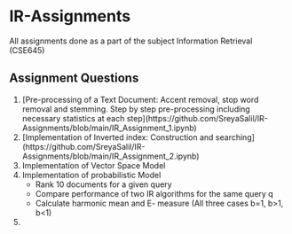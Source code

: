 # IR-Assignments
All assignments done as a part of the subject Information Retrieval (CSE645)
## Assignment Questions
<ol>
  <li>[Pre-processing of a Text Document: Accent removal, stop word removal and stemming. Step by step pre-processing including necessary statistics at each step](https://github.com/SreyaSalil/IR-Assignments/blob/main/IR_Assignment_1.ipynb)</li>
  <li>[Implementation of Inverted index: Construction and searching](https://github.com/SreyaSalil/IR-Assignments/blob/main/IR_Assignment_2.ipynb)</li>
  <li>Implementation of Vector Space Model</li>
  <li>
    Implementation of probabilistic Model
    <ul>
      <li>Rank 10 documents for a given query</li>
      <li>Compare performance of two IR algorithms for the same query q</li>
      <li>Calculate harmonic mean and E- measure (All three cases b=1, b&gt;1, b&lt;1)</li>
    </ul>
  </li>
  <li></li>
 </ol>
